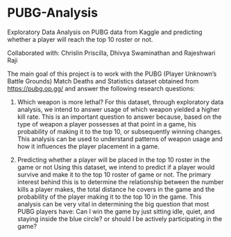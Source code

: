 # PUBG-Analysis
Exploratory Data Analysis on PUBG data from Kaggle and predicting whether a player will reach the top 10 roster or not.

Collaborated with: Chrislin Priscilla, Dhivya Swaminathan and Rajeshwari Raji

The main goal of this project is to work with the PUBG (Player Unknown’s Battle Grounds) Match Deaths and
Statistics dataset obtained from https://pubg.op.gg/ and answer the following research questions:

1. Which weapon is more lethal?
For this dataset, through exploratory data analysis, we intend to answer usage of which weapon yielded a
higher kill rate. This is an important question to answer because, based on the type of weapon a player
possesses at that point in a game, his probability of making it to the top 10, or subsequently winning changes.
This analysis can be used to understand patterns of weapon usage and how it influences the player placement
in a game.

2. Predicting whether a player will be placed in the top 10 roster in the game or not
Using this dataset, we intend to predict if a player would survive and make it to the top 10 roster of game or
not. The primary interest behind this is to determine the relationship between the number kills a player
makes, the total distance he covers in the game and the probability of the player making it to the top 10 in the
game. This analysis can be very vital in determining the big question that most PUBG players have: Can I win
the game by just sitting idle, quiet, and staying inside the blue circle? or should I be actively participating in
the game?

